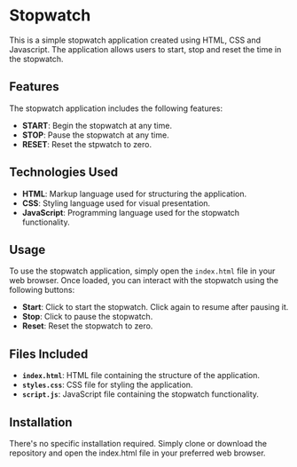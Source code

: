 # Stopwatch
This is a simple stopwatch application created using HTML, CSS and Javascript. The application allows users to start, stop and reset the time in the stopwatch.

## Features
The stopwatch application includes the following features:

- **START**: Begin the stopwatch at any time.
- **STOP**: Pause the stopwatch at any time.
- **RESET**: Reset the stpwatch to zero.

## Technologies Used
- **HTML**: Markup language used for structuring the application.
- **CSS**: Styling language used for visual presentation.
- **JavaScript**: Programming language used for the stopwatch functionality.

## Usage
To use the stopwatch application, simply open the `index.html` file in your web browser. Once loaded, you can interact with the stopwatch using the following buttons:

- **Start**: Click to start the stopwatch. Click again to resume after pausing it.
- **Stop**: Click to pause the stopwatch.
- **Reset**: Reset the stopwatch to zero.

## Files Included
- **`index.html`**: HTML file containing the structure of the application.
- **`styles.css`**: CSS file for styling the application.
- **`script.js`**: JavaScript file containing the stopwatch functionality.
  
## Installation
There's no specific installation required. Simply clone or download the repository and open the index.html file in your preferred web browser.

